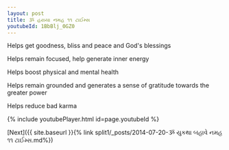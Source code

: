```yaml
---
layout: post
title: ૐ હરાયા નમહ ૧૧ ટાઈમ્સ
youtubeId: 1BbBlj_0GZ0
---
```

 
 
Helps get goodness, bliss and peace and God's blessings
 
Helps remain focused, help generate inner energy 
 
Helps boost physical and mental health 
 
Helps remain grounded and generates a sense of gratitude towards the greater power 
 
Helps reduce bad karma
 
 
 
 


{% include youtubePlayer.html id=page.youtubeId %}
 
[Next]({{ site.baseurl }}{% link  split1/_posts/2014-07-20-ૐ યુકથા બહાવે નમહ ૧૧ ટાઈમ્સ.md%})
 
